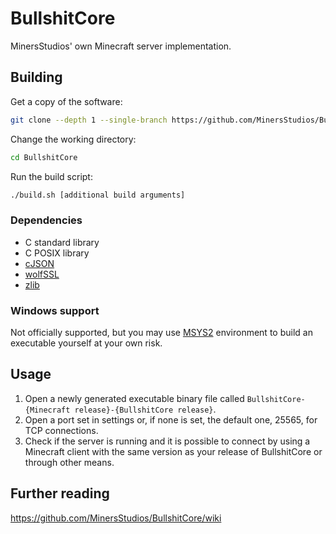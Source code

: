 # BullshitCore

MinersStudios' own Minecraft server implementation.

## Building

Get a copy of the software:

```sh
git clone --depth 1 --single-branch https://github.com/MinersStudios/BullshitCore.git
```

Change the working directory:

```sh
cd BullshitCore
```

Run the build script:

```sh
./build.sh [additional build arguments]
```

### Dependencies

- C standard library
- C POSIX library
- [cJSON](https://github.com/DaveGamble/cJSON)
- [wolfSSL](https://www.wolfssl.com)
- [zlib](https://www.zlib.net)

### Windows support

Not officially supported, but you may use [MSYS2](https://www.msys2.org)
environment to build an executable yourself at your own risk.

## Usage

1. Open a newly generated executable binary file called `BullshitCore-{Minecraft release}-{BullshitCore release}`.
2. Open a port set in settings or, if none is set, the default one, 25565, for TCP connections.
3. Check if the server is running and it is possible to connect by using a Minecraft client with the same version as your release of BullshitCore or through other means.

## Further reading

https://github.com/MinersStudios/BullshitCore/wiki
